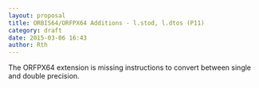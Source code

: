 ```yaml
---
layout: proposal
title: ORBIS64/ORFPX64 Additions - l.stod, l.dtos (P11) 
category: draft
date: 2015-03-06 16:43
author: Rth
---
```


The ORFPX64 extension is missing instructions to convert between single and double precision.

